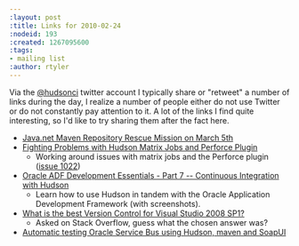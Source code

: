 ```yaml
---
:layout: post
:title: Links for 2010-02-24
:nodeid: 193
:created: 1267095600
:tags:
- mailing list
:author: rtyler
---
```

Via the <a id="aptureLink_9cdmxFQb8l" href="https://twitter.com/hudsonci">@hudsonci</a> twitter account I typically share or "retweet" a number of links during the day, I realize a number of people either do not use Twitter or do not constantly pay attention to it. A lot of the links I find quite interesting, so I'd like to try sharing them after the fact here.

* [Java.net Maven Repository Rescue Mission on March 5th](https://www.sonatype.com/people/2010/02/java-net-maven-repository-rescue-mission-on-march-5th/)
* [Fighting Problems with Hudson Matrix Jobs and Perforce Plugin](https://blog.coremedia.com/cm/post/14886341/Fighting_Problems_with_Hudson_Matrix_Jobs_and_Perforce_Plugin.html)
  * Working around issues with matrix jobs and the Perforce plugin ([issue 1022](https://issues.jenkins-ci.org/browse/JENKINS-1022))
* [Oracle ADF Development Essentials - Part 7 -- Continuous Integration with Hudson](https://www.oracle.com/technology/pub/articles/adf-development-essentials/part7.html)
  * Learn how to use Hudson in tandem with the Oracle Application Development Framework (with screenshots).
* [What is the best Version Control for Visual Studio 2008 SP1?](https://stackoverflow.com/questions/723322/what-is-the-best-version-control-for-visual-studio-2008-sp1/723326#723326)
  * Asked on Stack Overflow, guess what the chosen answer was?
* [Automatic testing Oracle Service Bus using Hudson, maven and SoapUI](https://technology.amis.nl/blog/7408/automatic-testing-oracle-service-bus-using-hudson-maven-and-soapui)
